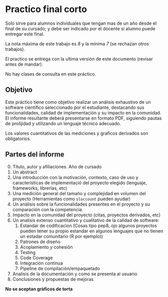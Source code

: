 # Practico final corto

Solo sirve para alumnos individuales que tengan mas de un año desde el
final de su cursado; y debe ser indicado por el docente si alumno puede entregar
este final.

La nota máxima de este trabajo es *8* y la mínima *7* (se rechazan otros trabajos).

El practico se entrega con la ultima versión de este documento (revisar
antes de mandar).

No hay clases de consulta en este práctico.


## Objetivo

Este práctico tiene como objetivo realizar un análisis exhaustivo de un software científico seleccionado por el estudiante, destacando sus funcionalidades, calidad de implementación y su impacto en la comunidad. El informe resultante deberá presentarse en formato PDF, siguiendo pautas de prolijidad y utilizando un lenguaje técnico adecuado.

Los valores cuantitativos de las mediciones y graficos derivados son obligatorios.

## Partes del informe

0. Título, autor y afiliaciones. Año de cursado
1. Un abstract
2. Una introducción con la motivación, contexto, caso de uso y características de implementació del proyecto elegido (lenguaje, frameworks, librerias, etc)
2. Una medición general del tamaño y complejidad en volumen del proyecto (Herramientas como `sloccount` pueden ayudar)
3. Un análisis sobre la funcionalidades presentes en el proyecto y su comparación con la competencia. 
3. Impacto en la comunidad del proyecto (citas, proyectos derivados, etc)
4. Un analisis extenso cuantitativo y cualitativo de la calidad de software:
    1. Estandar de codificacion (Cosas tipo pep8, ojo algunos proyectos pueden tener su propio estandar en algunos lenguajes que 
       no tienen un estadar comunitario (R por ejemplo))
    2. Patrones de diseño
    3. Acoplamiento y cohesión
    4. Testing
    5. Code Coverage
    6. Integración continua
    7. Pipeline de compilación/empaquetado
5. Analisis de la documentación y como se presenta al usuario
6. Conclusiones y propuestas de mejoras



**No se aceptan gràficos de torta**
